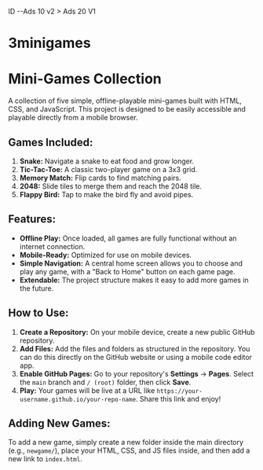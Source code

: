 ID --Ads 10 v2 > Ads 20 V1
# 3minigames

# Mini-Games Collection

A collection of five simple, offline-playable mini-games built with HTML, CSS, and JavaScript. This project is designed to be easily accessible and playable directly from a mobile browser.

## Games Included:

1.  **Snake:** Navigate a snake to eat food and grow longer.
2.  **Tic-Tac-Toe:** A classic two-player game on a 3x3 grid.
3.  **Memory Match:** Flip cards to find matching pairs.
4.  **2048:** Slide tiles to merge them and reach the 2048 tile.
5.  **Flappy Bird:** Tap to make the bird fly and avoid pipes.

## Features:

* **Offline Play:** Once loaded, all games are fully functional without an internet connection.
* **Mobile-Ready:** Optimized for use on mobile devices.
* **Simple Navigation:** A central home screen allows you to choose and play any game, with a "Back to Home" button on each game page.
* **Extendable:** The project structure makes it easy to add more games in the future.

## How to Use:

1.  **Create a Repository:** On your mobile device, create a new public GitHub repository.
2.  **Add Files:** Add the files and folders as structured in the repository. You can do this directly on the GitHub website or using a mobile code editor app.
3.  **Enable GitHub Pages:** Go to your repository's **Settings** -> **Pages**. Select the `main` branch and `/ (root)` folder, then click **Save**.
4.  **Play:** Your games will be live at a URL like `https://your-username.github.io/your-repo-name`. Share this link and enjoy!

## Adding New Games:

To add a new game, simply create a new folder inside the main directory (e.g., `newgame/`), place your HTML, CSS, and JS files inside, and then add a new link to `index.html`.
